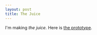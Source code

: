 ```yaml
---
layout: post
title: The Juice 
---
```


I'm making *the juice.* Here is [the prototype](/prototype.html).